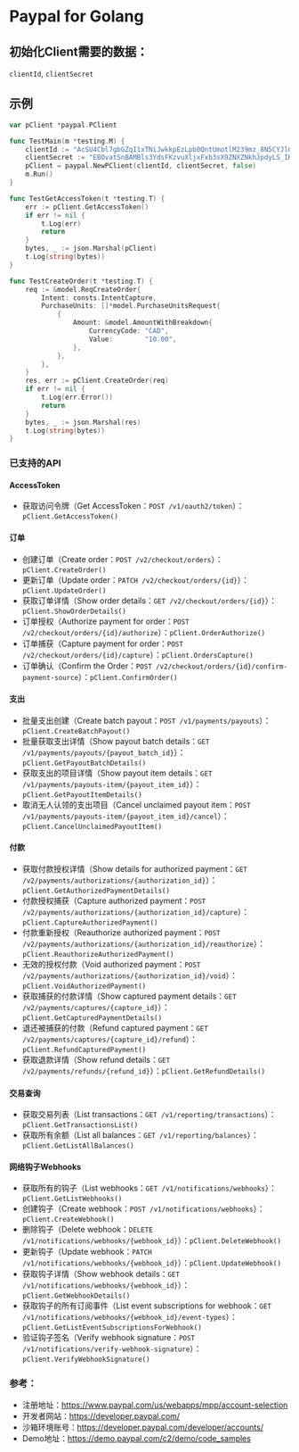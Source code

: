# Paypal for Golang

## 初始化Client需要的数据：
`clientId`, `clientSecret`

## 示例
```go
var pClient *paypal.PClient

func TestMain(m *testing.M) {
	clientId := "AcSU4Cbl7gbGZqI1xTNiJwkkpEzLpb0QntUmotlM239mz_8N5CYJlGfbByidGWXuoo6lDI06hgGfpyy5"
	clientSecret := "EBOvatSnBAMBls3YdsFKzvuXljxFxb3sX9ZNXZNkhJpdyLS_IKIbVV3Xkh04JAmDE2meJfeMO4ZMnRPS"
	pClient = paypal.NewPClient(clientId, clientSecret, false)
	m.Run()
}

func TestGetAccessToken(t *testing.T) {
    err := pClient.GetAccessToken()
    if err != nil {
        t.Log(err)
        return
    }
    bytes, _ := json.Marshal(pClient)
    t.Log(string(bytes))
}

func TestCreateOrder(t *testing.T) {
    req := &model.ReqCreateOrder{
        Intent: consts.IntentCapture,
        PurchaseUnits: []*model.PurchaseUnitsRequest{
            {
                Amount: &model.AmountWithBreakdown{
                    CurrencyCode: "CAD",
                    Value:        "10.00",
                },
            },
        },
    }
    res, err := pClient.CreateOrder(req)
    if err != nil {
        t.Log(err.Error())
        return
    }
    bytes, _ := json.Marshal(res)
    t.Log(string(bytes))
}
```

### 已支持的API

#### AccessToken
* 获取访问令牌（Get AccessToken：`POST /v1/oauth2/token`）：`pClient.GetAccessToken()`

#### 订单
* 创建订单（Create order：`POST /v2/checkout/orders`）：`pClient.CreateOrder()`
* 更新订单（Update order：`PATCH /v2/checkout/orders/{id}`）：`pClient.UpdateOrder()`
* 获取订单详情（Show order details：`GET /v2/checkout/orders/{id}`）：`pClient.ShowOrderDetails()`
* 订单授权（Authorize payment for order：`POST /v2/checkout/orders/{id}/authorize`）：`pClient.OrderAuthorize()`
* 订单捕获（Capture payment for order：`POST /v2/checkout/orders/{id}/capture`）：`pClient.OrdersCapture()`
* 订单确认（Confirm the Order：`POST /v2/checkout/orders/{id}/confirm-payment-source`）：`pClient.ConfirmOrder()`

#### 支出
* 批量支出创建（Create batch payout：`POST /v1/payments/payouts`）：`pClient.CreateBatchPayout()`
* 批量获取支出详情（Show payout batch details：`GET /v1/payments/payouts/{payout_batch_id}`）：`pClient.GetPayoutBatchDetails()`
* 获取支出的项目详情（Show payout item details：`GET /v1/payments/payouts-item/{payout_item_id}`）：`pClient.GetPayoutItemDetails()`
* 取消无人认领的支出项目（Cancel unclaimed payout item：`POST /v1/payments/payouts-item/{payout_item_id}/cancel`）：`pClient.CancelUnclaimedPayoutItem()`

#### 付款
* 获取付款授权详情（Show details for authorized payment：`GET /v2/payments/authorizations/{authorization_id}`）：`pClient.GetAuthorizedPaymentDetails()`
* 付款授权捕获（Capture authorized payment：`POST /v2/payments/authorizations/{authorization_id}/capture`）：`pClient.CaptureAuthorizedPayment()`
* 付款重新授权（Reauthorize authorized payment：`POST /v2/payments/authorizations/{authorization_id}/reauthorize`）：`pClient.ReauthorizeAuthorizedPayment()`
* 无效的授权付款（Void authorized payment：`POST /v2/payments/authorizations/{authorization_id}/void`）：`pClient.VoidAuthorizedPayment()`
* 获取捕获的付款详情（Show captured payment details：`GET /v2/payments/captures/{capture_id}`）：`pClient.GetCapturedPaymentDetails()`
* 退还被捕获的付款（Refund captured payment：`GET /v2/payments/captures/{capture_id}/refund`）：`pClient.RefundCapturedPayment()`
* 获取退款详情（Show refund details：`GET /v2/payments/refunds/{refund_id}`）：`pClient.GetRefundDetails()`

#### 交易查询
* 获取交易列表（List transactions：`GET /v1/reporting/transactions`）：`pClient.GetTransactionsList()`
* 获取所有余额（List all balances：`GET /v1/reporting/balances`）：`pClient.GetListAllBalances()`

#### 网络钩子Webhooks
* 获取所有的钩子（List webhooks：`GET /v1/notifications/webhooks`）：`pClient.GetListWebhooks()`
* 创建钩子（Create webhook：`POST /v1/notifications/webhooks`）：`pClient.CreateWebhook()`
* 删除钩子（Delete webhook：`DELETE /v1/notifications/webhooks/{webhook_id}`）：`pClient.DeleteWebhook()`
* 更新钩子（Update webhook：`PATCH /v1/notifications/webhooks/{webhook_id}`）：`pClient.UpdateWebhook()`
* 获取钩子详情（Show webhook details：`GET /v1/notifications/webhooks/{webhook_id}`）：`pClient.GetWebhookDetails()`
* 获取钩子的所有订阅事件（List event subscriptions for webhook：`GET /v1/notifications/webhooks/{webhook_id}/event-types`）：`pClient.GetListEventSubscriptionsForWebhook()`
* 验证钩子签名（Verify webhook signature：`POST /v1/notifications/verify-webhook-signature`）： `pClient.VerifyWebhookSignature()`


### 参考：
* 注册地址：https://www.paypal.com/us/webapps/mpp/account-selection
* 开发者网站：https://developer.paypal.com/
* 沙箱环境账号：https://developer.paypal.com/developer/accounts/  
* Demo地址：https://demo.paypal.com/c2/demo/code_samples